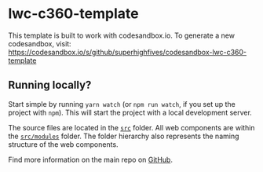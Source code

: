 # lwc-c360-template

This template is built to work with codesandbox.io. To generate a new codesandbox, visit:
https://codesandbox.io/s/github/superhighfives/codesandbox-lwc-c360-template

## Running locally?

Start simple by running `yarn watch` (or `npm run watch`, if you set up the project with `npm`). This will start the project with a local development server.

The source files are located in the [`src`](./src) folder. All web components are within the [`src/modules`](./src/modules) folder. The folder hierarchy also represents the naming structure of the web components.

Find more information on the main repo on [GitHub](https://github.com/muenzpraeger/create-lwc-app).
